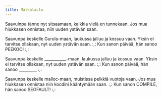 ```yaml
---
title: Matkalaulu
---
```

Saavuinpa tänne nyt sitsaamaan,
kaikkia vielä en tunnekaan.
Jos mua hiukkasen onnistaa,
niin uuden ystävän saan.

Saavunpa keskelle Gurula-maan,
laukussa jalluu ja kossuu vaan.
Yksin ei tarvitse ollakaan,
nyt uuden ystävän saan.
:,: Kun sanon päivää, hän sanoo PEEKOO! :,:

Saavunpa keskelle ___________-maan,
laukussa jalluu ja kossuu vaan.
Yksin ei tarvitse ollakaan,
nyt uuden ystävän saan.
:,: Kun sanon päivää, hän sanoo _________ :,:

Saavunpa keskelle malloc-maan,
muistissa pelkkiä vuotoja vaan.
Jos mua hiukkasen onnistaa niin koodini kääntymään saan.
:,: Kun sanon COMPILE, hän sanoo SEGFAULT! :,:
